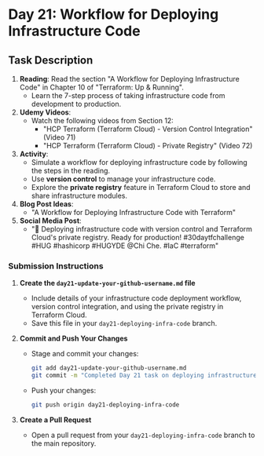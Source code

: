# Day 21: Workflow for Deploying Infrastructure Code

## Task Description

1. **Reading**: Read the section "A Workflow for Deploying Infrastructure Code" in Chapter 10 of "Terraform: Up & Running".
   - Learn the 7-step process of taking infrastructure code from development to production.
2. **Udemy Videos**: 
   - Watch the following videos from Section 12:
     - "HCP Terraform (Terraform Cloud) - Version Control Integration" (Video 71)
     - "HCP Terraform (Terraform Cloud) - Private Registry" (Video 72)
3. **Activity**: 
   - Simulate a workflow for deploying infrastructure code by following the steps in the reading.
   - Use **version control** to manage your infrastructure code.
   - Explore the **private registry** feature in Terraform Cloud to store and share infrastructure modules.
4. **Blog Post Ideas**: 
   - "A Workflow for Deploying Infrastructure Code with Terraform"
5. **Social Media Post**: 
   - "🔧 Deploying infrastructure code with version control and Terraform Cloud's private registry. Ready for production! #30daytfchallenge #HUG #hashicorp #HUGYDE @Chi Che. #IaC #terraform"

### Submission Instructions

1. **Create the `day21-update-your-github-username.md` file**
   - Include details of your infrastructure code deployment workflow, version control integration, and using the private registry in Terraform Cloud.
   - Save this file in your `day21-deploying-infra-code` branch.

2. **Commit and Push Your Changes**
   - Stage and commit your changes:
     ```bash
     git add day21-update-your-github-username.md
     git commit -m "Completed Day 21 task on deploying infrastructure code with Terraform"
     ```
   - Push your changes:
     ```bash
     git push origin day21-deploying-infra-code
     ```

3. **Create a Pull Request**
   - Open a pull request from your `day21-deploying-infra-code` branch to the main repository.
